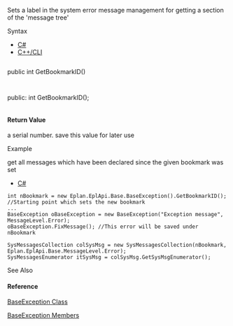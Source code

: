 Sets a label in the system error message management for getting a section of the 'message tree'

Syntax

* [C#](#i-syntax-CS)
* [C++/CLI](#i-syntax-CPP2005)

```
```
public int GetBookmarkID()
```
```

```
```
public:
int GetBookmarkID();
```
```

#### Return Value

a serial number. save this value for later use

Example

get all messages which have been declared since the given bookmark was set

* [C#](#i-tab-content-265c92fc-9b7b-48e1-b238-a4f0cea55105)

```
int nBookmark = new Eplan.EplApi.Base.BaseException().GetBookmarkID(); //Starting point which sets the new bookmark
...
BaseException oBaseException = new BaseException("Exception message", MessageLevel.Error);
oBaseException.FixMessage(); //This error will be saved under nBookmark

SysMessagesCollection colSysMsg = new SysMessagesCollection(nBookmark, Eplan.EplApi.Base.MessageLevel.Error);
SysMessagesEnumerator itSysMsg = colSysMsg.GetSysMsgEnumerator();
```

See Also

#### Reference

[BaseException Class](Eplan.EplApi.Baseu~Eplan.EplApi.Base.BaseException.html)
  
[BaseException Members](Eplan.EplApi.Baseu~Eplan.EplApi.Base.BaseException_members.html)